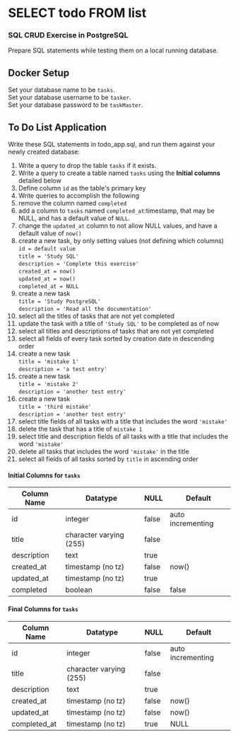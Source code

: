 # SELECT todo FROM list

### SQL CRUD Exercise in PostgreSQL

Prepare SQL statements while testing them on a local running database.

## Docker Setup

Set your database name to be `tasks`.  
Set your database username to be `tasker`.  
Set your database password to be `taskMaster`.  

## To Do List Application

Write these SQL statements in todo_app.sql, and run them against your newly created database:

1. Write a query to drop the table `tasks` if it exists.
1. Write a query to create a table named `tasks` using the **Initial columns** detailed below
1. Define column `id` as the table's primary key
1. Write queries to accomplish the following
  1. remove the column named `completed`
  1. add a column to `tasks` named `completed_at`:timestamp, that may be NULL, and has a default value of `NULL`.
  1. change the `updated_at` column to not allow NULL values, and have a default value of `now()`
  1. create a new task, by only setting values (not defining which columns)
  `id = default value`  
  `title = 'Study SQL'`  
  `description = 'Complete this exercise'`  
  `created_at = now()`  
  `updated_at = now()`  
  `completed_at = NULL`
  1. create a new task  
  `title = 'Study PostgreSQL'`  
  `description = 'Read all the documentation'`  
  1. select all the titles of tasks that are not yet completed
  1. update the task with a title of `'Study SQL'` to be completed as of now
  1. select all titles and descriptions of tasks that are not yet completed
  1. select all fields of every task sorted by creation date in descending order
  1. create a new task  
  `title = 'mistake 1'`  
  `description = 'a test entry'`  
  1. create a new task  
  `title = 'mistake 2'`  
  `description = 'another test entry'`  
  1. create a new task  
  `title = 'third mistake'`  
  `description = 'another test entry'`  
  1. select title fields of all tasks with a title that includes the word `'mistake'`
  1. delete the task that has a title of `mistake 1`
  1. select title and description fields of all tasks with a title that includes the word `'mistake'`
  1. delete all tasks that includes the word `'mistake'` in the title
  1. select all fields of all tasks sorted by `title` in ascending order

#### Initial Columns for `tasks`

| Column Name  | Datatype                | NULL  | Default           |
|--------------|-------------------------|-------|-------------------|
| id           | integer                 | false | auto incrementing |
| title        | character varying (255) | false |                   |
| description  | text                    | true  |                   |
| created_at   | timestamp (no tz)       | false | now()             |
| updated_at   | timestamp (no tz)       | true  |                   |
| completed    | boolean                 | false | false             |


#### Final Columns for `tasks`

| Column Name  | Datatype                | NULL  | Default           |
|--------------|-------------------------|-------|-------------------|
| id           | integer                 | false | auto incrementing |
| title        | character varying (255) | false |                   |
| description  | text                    | true  |                   |
| created_at   | timestamp (no tz)       | false | now()             |
| updated_at   | timestamp (no tz)       | false | now()             |
| completed_at | timestamp (no tz)       | true  | NULL              |
